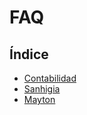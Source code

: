 # FAQ

## Índice
  * [Contabilidad](./contabilidad/index.md)
  * [Sanhigia](./sanhigia/sanhigia.md)
  * [Mayton](./mayton/index.md)  
